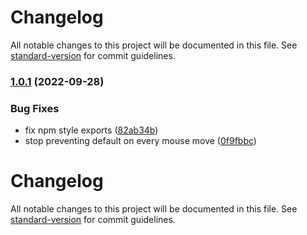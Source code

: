 # Changelog

All notable changes to this project will be documented in this file. See [standard-version](https://github.com/conventional-changelog/standard-version) for commit guidelines.

### [1.0.1](https://github.com/QuentinRoy/measure-display-view/compare/v1.0.0...v1.0.1) (2022-09-28)


### Bug Fixes

* fix npm style exports ([82ab34b](https://github.com/QuentinRoy/measure-display-view/commit/82ab34b49c65783123818d43e7142534f8108523))
* stop preventing default on every mouse move ([0f9fbbc](https://github.com/QuentinRoy/measure-display-view/commit/0f9fbbc6927f221e8cd1ced98d160f0b8b52359f))

# Changelog

All notable changes to this project will be documented in this file. See [standard-version](https://github.com/conventional-changelog/standard-version) for commit guidelines.
